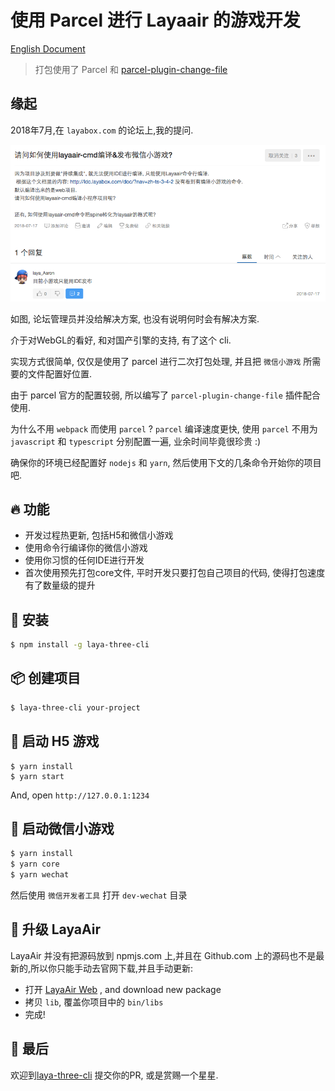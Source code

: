 # 使用 Parcel 进行 Layaair 的游戏开发

[English Document](./README.md)

> 打包使用了 Parcel 和 [parcel-plugin-change-file](https://github.com/ymzuiku/parcel-plugin-change-file)

## 缘起

2018年7月,在 `layabox.com` 的论坛上,我的提问.

![在Layabox.com的论坛的提问](.imgs/2018-07-22-20-48-13.png)

如图, 论坛管理员并没给解决方案, 也没有说明何时会有解决方案.

介于对WebGL的看好, 和对国产引擎的支持, 有了这个 cli.

实现方式很简单, 仅仅是使用了 parcel 进行二次打包处理, 并且把 `微信小游戏` 所需要的文件配置好位置.

由于 parcel 官方的配置较弱, 所以编写了 `parcel-plugin-change-file` 插件配合使用.

为什么不用 `webpack` 而使用 `parcel` ? `parcel` 编译速度更快, 使用 `parcel` 不用为 `javascript` 和 `typescript` 分别配置一遍, 业余时间毕竟很珍贵 :)

确保你的环境已经配置好 `nodejs` 和 `yarn`, 然后使用下文的几条命令开始你的项目吧.

## :fire: 功能

- 开发过程热更新, 包括H5和微信小游戏
- 使用命令行编译你的微信小游戏
- 使用你习惯的任何IDE进行开发
- 首次使用预先打包core文件, 平时开发只要打包自己项目的代码, 使得打包速度有了数量级的提升


## :egg: 安装 

```sh
$ npm install -g laya-three-cli
```

## :package: 创建项目

```sh
$ laya-three-cli your-project
```

## :rocket: 启动 H5 游戏

```
$ yarn install
$ yarn start
```
And, open `http://127.0.0.1:1234`

## :rocket: 启动微信小游戏

```sh
$ yarn install
$ yarn core
$ yarn wechat
```

然后使用 `微信开发者工具` 打开 `dev-wechat` 目录

## :wrench: 升级 LayaAir

LayaAir 并没有把源码放到 npmjs.com 上,并且在 Github.com 上的源码也不是最新的,所以你只能手动去官网下载,并且手动更新:

- 打开 [LayaAir Web](https://ldc.layabox.com/layadownload/?type=layaair-LayaAir%201.7.19.1%20beta) , and download new package
- 拷贝 `lib`, 覆盖你项目中的 `bin/libs`
- 完成!

## :see_no_evil: 最后

欢迎到[laya-three-cli](https://github.com/ymzuiku/laya-three-cli) 提交你的PR, 或是赏赐一个星星.
